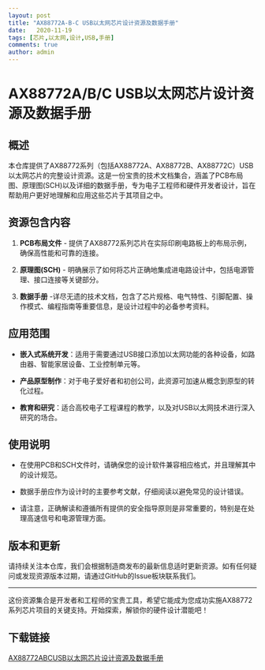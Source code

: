 ```yaml
---
layout: post
title: "AX88772A-B-C USB以太网芯片设计资源及数据手册"
date:   2020-11-19
tags: [芯片,以太网,设计,USB,手册]
comments: true
author: admin
---
```

# AX88772A/B/C USB以太网芯片设计资源及数据手册

## 概述

本仓库提供了AX88772系列（包括AX88772A、AX88772B、AX88772C）USB以太网芯片的完整设计资源。这是一份宝贵的技术文档集合，涵盖了PCB布局图、原理图(SCH)以及详细的数据手册，专为电子工程师和硬件开发者设计，旨在帮助用户更好地理解和应用这些芯片于其项目之中。

## 资源包含内容

1. **PCB布局文件** - 提供了AX88772系列芯片在实际印刷电路板上的布局示例，确保高性能和可靠的连接。
   
2. **原理图(SCH)** - 明确展示了如何将芯片正确地集成进电路设计中，包括电源管理、接口连接等关键部分。
   
3. **数据手册** -详尽无遗的技术文档，包含了芯片规格、电气特性、引脚配置、操作模式、编程指南等重要信息，是设计过程中的必备参考资料。

## 应用范围

- **嵌入式系统开发**：适用于需要通过USB接口添加以太网功能的各种设备，如路由器、智能家居设备、工业控制单元等。
  
- **产品原型制作**：对于电子爱好者和初创公司，此资源可加速从概念到原型的转化过程。
  
- **教育和研究**：适合高校电子工程课程的教学，以及对USB以太网技术进行深入研究的场合。

## 使用说明

- 在使用PCB和SCH文件时，请确保您的设计软件兼容相应格式，并且理解其中的设计规范。
  
- 数据手册应作为设计时的主要参考文献，仔细阅读以避免常见的设计错误。
  
- 请注意，正确解读和遵循所有提供的安全指导原则是非常重要的，特别是在处理高速信号和电源管理方面。

## 版本和更新

请持续关注本仓库，我们会根据制造商发布的最新信息适时更新资源。如有任何疑问或发现资源版本过期，请通过GitHub的Issue板块联系我们。

---

这份资源集合是开发者和工程师的宝贵工具，希望它能成为您成功实施AX88772系列芯片项目的关键支持。开始探索，解锁你的硬件设计潜能吧！

## 下载链接

[AX88772ABCUSB以太网芯片设计资源及数据手册](https://pan.quark.cn/s/e12ae61f27ba)
